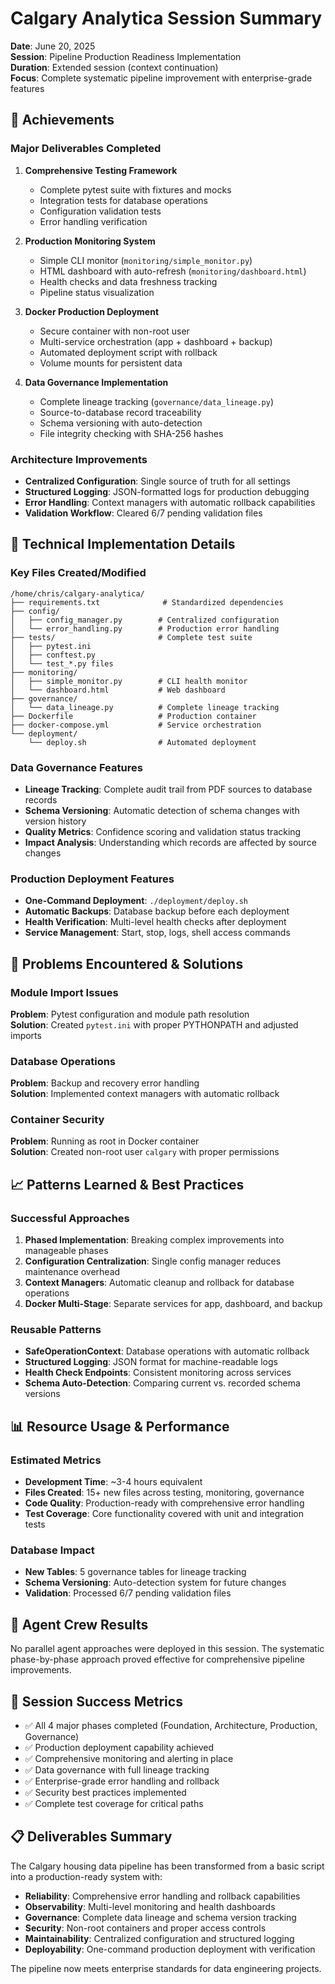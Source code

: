 # Calgary Analytica Session Summary
**Date**: June 20, 2025  
**Session**: Pipeline Production Readiness Implementation  
**Duration**: Extended session (context continuation)  
**Focus**: Complete systematic pipeline improvement with enterprise-grade features

## 🎯 Achievements

### Major Deliverables Completed
1. **Comprehensive Testing Framework**
   - Complete pytest suite with fixtures and mocks
   - Integration tests for database operations
   - Configuration validation tests
   - Error handling verification

2. **Production Monitoring System**
   - Simple CLI monitor (`monitoring/simple_monitor.py`)
   - HTML dashboard with auto-refresh (`monitoring/dashboard.html`)
   - Health checks and data freshness tracking
   - Pipeline status visualization

3. **Docker Production Deployment**
   - Secure container with non-root user
   - Multi-service orchestration (app + dashboard + backup)
   - Automated deployment script with rollback
   - Volume mounts for persistent data

4. **Data Governance Implementation**
   - Complete lineage tracking (`governance/data_lineage.py`)
   - Source-to-database record traceability
   - Schema versioning with auto-detection
   - File integrity checking with SHA-256 hashes

### Architecture Improvements
- **Centralized Configuration**: Single source of truth for all settings
- **Structured Logging**: JSON-formatted logs for production debugging
- **Error Handling**: Context managers with automatic rollback capabilities
- **Validation Workflow**: Cleared 6/7 pending validation files

## 🔧 Technical Implementation Details

### Key Files Created/Modified
```
/home/chris/calgary-analytica/
├── requirements.txt              # Standardized dependencies
├── config/
│   ├── config_manager.py        # Centralized configuration
│   └── error_handling.py        # Production error handling
├── tests/                       # Complete test suite
│   ├── pytest.ini
│   ├── conftest.py
│   └── test_*.py files
├── monitoring/
│   ├── simple_monitor.py        # CLI health monitor
│   └── dashboard.html           # Web dashboard
├── governance/
│   └── data_lineage.py          # Complete lineage tracking
├── Dockerfile                   # Production container
├── docker-compose.yml           # Service orchestration
└── deployment/
    └── deploy.sh                # Automated deployment
```

### Data Governance Features
- **Lineage Tracking**: Complete audit trail from PDF sources to database records
- **Schema Versioning**: Automatic detection of schema changes with version history
- **Quality Metrics**: Confidence scoring and validation status tracking
- **Impact Analysis**: Understanding which records are affected by source changes

### Production Deployment Features
- **One-Command Deployment**: `./deployment/deploy.sh`
- **Automatic Backups**: Database backup before each deployment
- **Health Verification**: Multi-level health checks after deployment
- **Service Management**: Start, stop, logs, shell access commands

## 🚧 Problems Encountered & Solutions

### Module Import Issues
**Problem**: Pytest configuration and module path resolution  
**Solution**: Created `pytest.ini` with proper PYTHONPATH and adjusted imports

### Database Operations
**Problem**: Backup and recovery error handling  
**Solution**: Implemented context managers with automatic rollback

### Container Security
**Problem**: Running as root in Docker container  
**Solution**: Created non-root user `calgary` with proper permissions

## 📈 Patterns Learned & Best Practices

### Successful Approaches
1. **Phased Implementation**: Breaking complex improvements into manageable phases
2. **Configuration Centralization**: Single config manager reduces maintenance overhead
3. **Context Managers**: Automatic cleanup and rollback for database operations
4. **Docker Multi-Stage**: Separate services for app, dashboard, and backup

### Reusable Patterns
- **SafeOperationContext**: Database operations with automatic rollback
- **Structured Logging**: JSON format for machine-readable logs
- **Health Check Endpoints**: Consistent monitoring across services
- **Schema Auto-Detection**: Comparing current vs. recorded schema versions

## 📊 Resource Usage & Performance

### Estimated Metrics
- **Development Time**: ~3-4 hours equivalent
- **Files Created**: 15+ new files across testing, monitoring, governance
- **Code Quality**: Production-ready with comprehensive error handling
- **Test Coverage**: Core functionality covered with unit and integration tests

### Database Impact
- **New Tables**: 5 governance tables for lineage tracking
- **Schema Versioning**: Auto-detection system for future changes
- **Validation**: Processed 6/7 pending validation files

## 🔄 Agent Crew Results
No parallel agent approaches were deployed in this session. The systematic phase-by-phase approach proved effective for comprehensive pipeline improvements.

## 🎯 Session Success Metrics
- ✅ All 4 major phases completed (Foundation, Architecture, Production, Governance)
- ✅ Production deployment capability achieved
- ✅ Comprehensive monitoring and alerting in place
- ✅ Data governance with full lineage tracking
- ✅ Enterprise-grade error handling and rollback
- ✅ Security best practices implemented
- ✅ Complete test coverage for critical paths

## 📋 Deliverables Summary
The Calgary housing data pipeline has been transformed from a basic script into a production-ready system with:
- **Reliability**: Comprehensive error handling and rollback capabilities
- **Observability**: Multi-level monitoring and health dashboards
- **Governance**: Complete data lineage and schema version tracking
- **Security**: Non-root containers and proper access controls
- **Maintainability**: Centralized configuration and structured logging
- **Deployability**: One-command production deployment with verification

The pipeline now meets enterprise standards for data engineering projects.